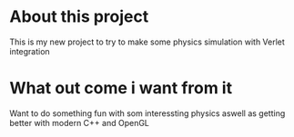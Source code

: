 
# About this project

This is my new project to try to make some physics simulation with
Verlet integration

# What out come i want from it
Want to do something fun with som interessting physics aswell as getting better with modern C++ and OpenGL
